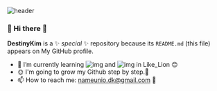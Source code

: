 ![header](https://capsule-render.vercel.app/api?type=wave&color=timeAuto&height=300&section=header&text=%20Destiny%20Kim%20&fontSize=85&&animation=scaleIn&textBg=true&fontColor=000000)




### 👋 Hi there 👋


**DestinyKim** is a ✨ _special_ ✨ repository because its `README.md` (this file) appears on My GitHub profile.

- 🌱 I’m currently learning ![img](https://img.shields.io/badge/-PYTHON-blueviolet) and ![img](https://img.shields.io/badge/-Machine_Learning-gray) in Like_Lion &#128522;
- &#127774; I'm going to grow  my Github step by step.&#127803;
- 📫 How to reach me: nameunio.dk@gmail.com &#128150;
